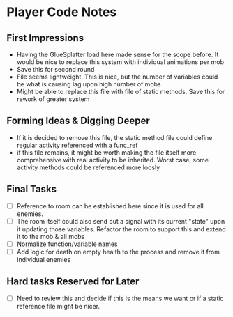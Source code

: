 # Player Code Notes
## First Impressions
 - Having the GlueSplatter load here made sense for the scope before. It would be nice to replace this system with individual animations per mob
  - Save this for second round
 - File seems lightweight. This is nice, but the number of variables could be what is causing lag upon high number of mobs
 - Might be able to replace this file with file of static methods. Save this for rework of greater system

## Forming Ideas & Digging Deeper
 - If it is decided to remove this file, the static method file could define regular activity referenced with a func_ref
 - if this file remains, it might be worth making the file itself more comprehensive with real activity to be inherited. Worst case, some activity methods could be referenced more loosly


## Final Tasks
 - [ ] Reference to room can be established here since it is used for all enemies.
  - [ ] The room itself could also send out a signal with its current "state" upon it updating those variables. Refactor the room to support this and extend it to the mob & all mobs
 - [ ] Normalize function/variable names
 - [ ] Add logic for death on empty health to the process and remove it from individual enemies

## Hard tasks Reserved for Later
 - [ ] Need to review this and decide if this is the means we want or if a static reference file might be nicer.